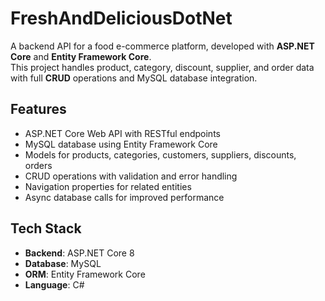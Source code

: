 # FreshAndDeliciousDotNet

A backend API for a food e-commerce platform, developed with **ASP.NET Core** and **Entity Framework Core**.  
This project handles product, category, discount, supplier, and order data with full **CRUD** operations and MySQL database integration.

## Features
- ASP.NET Core Web API with RESTful endpoints
- MySQL database using Entity Framework Core
- Models for products, categories, customers, suppliers, discounts, orders
- CRUD operations with validation and error handling
- Navigation properties for related entities
- Async database calls for improved performance

## Tech Stack
- **Backend**: ASP.NET Core 8
- **Database**: MySQL
- **ORM**: Entity Framework Core
- **Language**: C#
